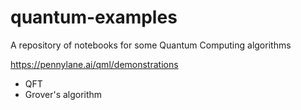 # quantum-examples

A repository of notebooks for some Quantum Computing algorithms

https://pennylane.ai/qml/demonstrations

* QFT
* Grover's algorithm
